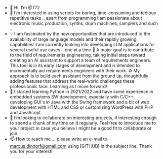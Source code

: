 - 👋 Hi, I’m @T72
- 👀 I’m interested in using scripts for boring, time-consuming and tedious repetitive tasks .. apart from programming I am passionate about electronic music production, synths, drum machines, samplers and such ..
- :bulb: I am fascinated by the new opportunities that are introduced to the availability of large language models and their rapidly growing capabilities! I am currently looking into developing LLM applications for several useful use cases - one at a time :rocket: A major goal is to contribute to the field of requirements engineering, taking initial steps toward creating an AI assistant to support a team of requirements engineers. This tool is in its early stages of development and is intended to incrementally aid requirements engineers with their work. :gear: My approach is to build each assistant from the ground up, thoughtfully adding features that address the real-world challenges these professionals face. Learning as I move forward!
- 🌱 I started learning Python in 2021/2022 and have some experience in embedded systems SW development, especially with C/C++, developing GUI's in Java with the Swing framework and a bit of web development with HTML and CSS or customizing WordPress with PHP and JavaScript.
- 💞️ I’m looking to collaborate on interesting projects, if interesting enough to spend a chunk of my time on it regularly. Feel free to introduce me to your project in case you believe I might be a good fit to collaborate or join.
- 📫 How to reach me ... please write an e-mail to marcus.dindorf@gmail.com using [GITHUB] in the subject line. Thank you for your interest!

<!---
T72/T72 is a ✨ special ✨ repository because its `README.md` (this file) appears on your GitHub profile.
You can click the Preview link to take a look at your changes.
--->
